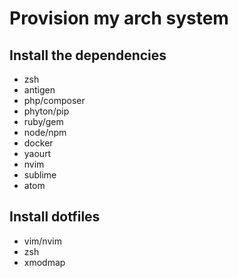# Provision my arch system

## Install the dependencies

* zsh
* antigen
* php/composer
* phyton/pip
* ruby/gem
* node/npm
* docker
* yaourt 
* nvim
* sublime
* atom

## Install dotfiles

* vim/nvim
* zsh
* xmodmap

